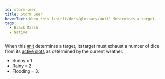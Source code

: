```yaml
---
id: storm-seer
title: Storm Seer
hoverText: When this [unit](/docs/glossary/unit) determines a target, its target must exhaust a number of dice from its [active slots](/docs/glossary/active-slot) as determined by the current weather. Sunny = 1, Rainy = 2, Flooding = 3.
tags:
  - Black Marsh
  - Native
---
```


When this [unit](/docs/glossary/unit) determines a target, its target must exhaust a number of dice from its [active slots](/docs/glossary/active-slot) as determined by the current weather.

- Sunny = 1
- Rainy = 2
- Flooding = 3.
